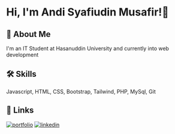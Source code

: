 
# Hi, I'm Andi Syafiudin Musafir!👋


## 🚀 About Me
I'm an IT Student at Hasanuddin University and currently into web development


## 🛠 Skills
Javascript, HTML, CSS, Bootstrap, Tailwind, PHP, MySql, Git


## 🔗 Links
[![portfolio](https://img.shields.io/badge/my_portfolio-000?style=for-the-badge&logo=ko-fi&logoColor=white)](https://syaafiudinm.github.io/V2/)
[![linkedin](https://img.shields.io/badge/linkedin-0A66C2?style=for-the-badge&logo=linkedin&logoColor=white)](https://www.linkedin.com/in/andi-syafiudin-musafir-a3b85a287/)


